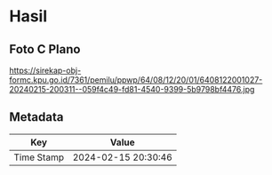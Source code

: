 # Hasil

## Foto C Plano

https://sirekap-obj-formc.kpu.go.id/7361/pemilu/ppwp/64/08/12/20/01/6408122001027-20240215-200311--059f4c49-fd81-4540-9399-5b9798bf4476.jpg


## Metadata

| Key        | Value               |
| ---------- | ------------------- |
| Time Stamp | 2024-02-15 20:30:46 |



